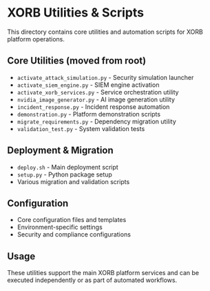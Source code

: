 # XORB Utilities & Scripts

This directory contains core utilities and automation scripts for XORB platform operations.

##  Core Utilities (moved from root)
- `activate_attack_simulation.py` - Security simulation launcher
- `activate_siem_engine.py` - SIEM engine activation
- `activate_xorb_services.py` - Service orchestration utility
- `nvidia_image_generator.py` - AI image generation utility
- `incident_response.py` - Incident response automation
- `demonstration.py` - Platform demonstration scripts
- `migrate_requirements.py` - Dependency migration utility
- `validation_test.py` - System validation tests

##  Deployment & Migration
- `deploy.sh` - Main deployment script
- `setup.py` - Python package setup
- Various migration and validation scripts

##  Configuration
- Core configuration files and templates
- Environment-specific settings
- Security and compliance configurations

##  Usage
These utilities support the main XORB platform services and can be executed independently or as part of automated workflows.